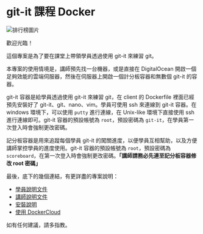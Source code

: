 # git-it 課程 Docker

![排行榜圖片](http://i.imgur.com/CO2v5fm.png)

歡迎光臨！

這個專案是為了要在課堂上帶領學員透過使用 git-it 來練習 git。

本專案的使用情境是，講師預先找一台機器，或是直接在 DigitalOcean 開啟一個足夠效能的雲端伺服器，然後在伺服器上開啟一個計分板容器和無數個 git-it 的容器。

git-it 容器是給學員透過使用 git-it 來練習 git，在 client 的 Dockerfile 裡面已經預先安裝好了 git-it、git、nano、vim。學員可使用 ssh 來連線到 git-it 容器。在 windows 環境下，可以使用 `putty` 進行連線，在 Unix-like 環境下直接使用 ssh 進行連線即可。git-it 容器的預設帳號為 `root`，預設密碼為 `git-it`，在學員第一次登入時會強制更改密碼。

記分板容器是用來追蹤每個學員 git-it 的闖關進度，以便學員互相幫助，以及方便講師掌控學員的進度使用。git-it 容器的預設帳號為 `root`，預設密碼為 `scoreboard`，在第一次登入時會強制更改密碼。**「講師請務必先連至記分板容器修改 root 密碼」**

最後，底下的幾個連結，有更詳盡的專案說明：

* [學員說明文件](student.md)
* [講師說明文件](teacher.md)
* [安裝說明](install.md)
* [使用 DockerCloud](dockercloud.md)

如有任何建議，請多指教。
